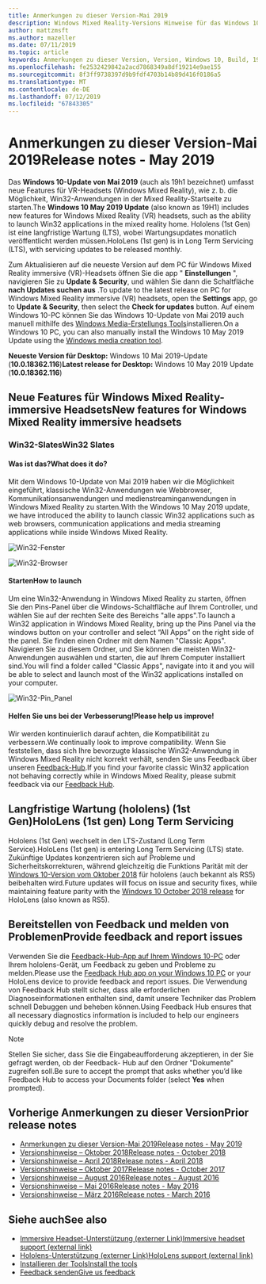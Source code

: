```yaml
---
title: Anmerkungen zu dieser Version-Mai 2019
description: Windows Mixed Reality-Versions Hinweise für das Windows 10-Update vom Mai 2019 (auch als 19h1 bekannt).
author: mattzmsft
ms.author: mazeller
ms.date: 07/11/2019
ms.topic: article
keywords: Anmerkungen zu dieser Version, Version, Windows 10, Build, 19h1, Betriebssystem, Mai 2019
ms.openlocfilehash: fe2532429842a2acd7868349a8df19214e9ae155
ms.sourcegitcommit: 8f3ff9738397d9b9fdf4703b14b89d416f0186a5
ms.translationtype: MT
ms.contentlocale: de-DE
ms.lasthandoff: 07/12/2019
ms.locfileid: "67843305"
---
```

# <a name="release-notes---may-2019"></a><span data-ttu-id="09f06-104">Anmerkungen zu dieser Version-Mai 2019</span><span class="sxs-lookup"><span data-stu-id="09f06-104">Release notes - May 2019</span></span>

<span data-ttu-id="09f06-105">Das **Windows 10-Update von Mai 2019** (auch als 19h1 bezeichnet) umfasst neue Features für VR-Headsets (Windows Mixed Reality), wie z. b. die Möglichkeit, Win32-Anwendungen in der Mixed Reality-Startseite zu starten.</span><span class="sxs-lookup"><span data-stu-id="09f06-105">The **Windows 10 May 2019 Update** (also known as 19H1) includes new features for Windows Mixed Reality (VR) headsets, such as the ability to launch Win32 applications in the mixed reality home.</span></span> <span data-ttu-id="09f06-106">Hololens (1st Gen) ist eine langfristige Wartung (LTS), wobei Wartungsupdates monatlich veröffentlicht werden müssen.</span><span class="sxs-lookup"><span data-stu-id="09f06-106">HoloLens (1st gen) is in Long Term Servicing (LTS), with servicing updates to be released monthly.</span></span>

<span data-ttu-id="09f06-107">Zum Aktualisieren auf die neueste Version auf dem PC für Windows Mixed Reality immersive (VR)-Headsets öffnen Sie die app " **Einstellungen** ", navigieren Sie zu **Update & Security**, und wählen Sie dann die Schaltfläche **nach Updates suchen aus** .</span><span class="sxs-lookup"><span data-stu-id="09f06-107">To update to the latest release on PC for Windows Mixed Reality immersive (VR) headsets, open the **Settings** app, go to **Update & Security**, then select the **Check for updates** button.</span></span> <span data-ttu-id="09f06-108">Auf einem Windows 10-PC können Sie das Windows 10-Update von Mai 2019 auch manuell mithilfe des [Windows Media-Erstellungs Tools](https://www.microsoft.com/software-download/windows10)installieren.</span><span class="sxs-lookup"><span data-stu-id="09f06-108">On a Windows 10 PC, you can also manually install the Windows 10 May 2019 Update using the [Windows media creation tool](https://www.microsoft.com/software-download/windows10).</span></span>

<span data-ttu-id="09f06-109">**Neueste Version für Desktop:** Windows 10 Mai 2019-Update (**10.0.18362.116**)</span><span class="sxs-lookup"><span data-stu-id="09f06-109">**Latest release for Desktop:** Windows 10 May 2019 Update (**10.0.18362.116**)</span></span><br>

## <a name="new-features-for-windows-mixed-reality-immersive-headsets"></a><span data-ttu-id="09f06-110">Neue Features für Windows Mixed Reality-immersive Headsets</span><span class="sxs-lookup"><span data-stu-id="09f06-110">New features for Windows Mixed Reality immersive headsets</span></span>

### <a name="win32-slates"></a><span data-ttu-id="09f06-111">Win32-Slates</span><span class="sxs-lookup"><span data-stu-id="09f06-111">Win32 Slates</span></span>

#### <a name="what-does-it-do"></a><span data-ttu-id="09f06-112">Was ist das?</span><span class="sxs-lookup"><span data-stu-id="09f06-112">What does it do?</span></span> 
<span data-ttu-id="09f06-113">Mit dem Windows 10-Update von Mai 2019 haben wir die Möglichkeit eingeführt, klassische Win32-Anwendungen wie Webbrowser, Kommunikationsanwendungen und medienstreaminganwendungen in Windows Mixed Reality zu starten.</span><span class="sxs-lookup"><span data-stu-id="09f06-113">With the Windows 10 May 2019 update, we have introduced the ability to launch classic Win32 applications such as web browsers, communication applications and media streaming applications while inside Windows Mixed Reality.</span></span> 

![Win32-Fenster](images/mr-win32-slates-1.png)

![Win32-Browser](images/mr-win32-slates-2.png)

#### <a name="how-to-launch"></a><span data-ttu-id="09f06-116">Starten</span><span class="sxs-lookup"><span data-stu-id="09f06-116">How to launch</span></span>
<span data-ttu-id="09f06-117">Um eine Win32-Anwendung in Windows Mixed Reality zu starten, öffnen Sie den Pins-Panel über die Windows-Schaltfläche auf Ihrem Controller, und wählen Sie auf der rechten Seite des Bereichs "alle apps".</span><span class="sxs-lookup"><span data-stu-id="09f06-117">To launch a Win32 application in Windows Mixed Reality, bring up the Pins Panel via the windows button on your controller and select “All Apps” on the right side of the panel.</span></span>  <span data-ttu-id="09f06-118">Sie finden einen Ordner mit dem Namen "Classic Apps". Navigieren Sie zu diesem Ordner, und Sie können die meisten Win32-Anwendungen auswählen und starten, die auf Ihrem Computer installiert sind.</span><span class="sxs-lookup"><span data-stu-id="09f06-118">You will find a folder called "Classic Apps", navigate into it and you will be able to select and launch most of the Win32 applications installed on your computer.</span></span>

![Win32-Pin_Panel](images/mr-win32-slates-pinspanel.png)

#### <a name="please-help-us-improve"></a><span data-ttu-id="09f06-120">Helfen Sie uns bei der Verbesserung!</span><span class="sxs-lookup"><span data-stu-id="09f06-120">Please help us improve!</span></span>
<span data-ttu-id="09f06-121">Wir werden kontinuierlich darauf achten, die Kompatibilität zu verbessern.</span><span class="sxs-lookup"><span data-stu-id="09f06-121">We continually look to improve compatibility.</span></span>  <span data-ttu-id="09f06-122">Wenn Sie feststellen, dass sich Ihre bevorzugte klassische Win32-Anwendung in Windows Mixed Reality nicht korrekt verhält, senden Sie uns Feedback über unseren [Feedback-Hub](https://support.microsoft.com/en-us/help/4021566/windows-10-send-feedback-to-microsoft-with-feedback-hub).</span><span class="sxs-lookup"><span data-stu-id="09f06-122">If you find your favorite classic Win32 application not behaving correctly while in Windows Mixed Reality, please submit feedback via our [Feedback Hub](https://support.microsoft.com/en-us/help/4021566/windows-10-send-feedback-to-microsoft-with-feedback-hub).</span></span>

## <a name="hololens-1st-gen-long-term-servicing"></a><span data-ttu-id="09f06-123">Langfristige Wartung (hololens) (1st Gen)</span><span class="sxs-lookup"><span data-stu-id="09f06-123">HoloLens (1st gen) Long Term Servicing</span></span>

<span data-ttu-id="09f06-124">Hololens (1st Gen) wechselt in den LTS-Zustand (Long Term Service).</span><span class="sxs-lookup"><span data-stu-id="09f06-124">HoloLens (1st gen) is entering Long Term Servicing (LTS) state.</span></span> <span data-ttu-id="09f06-125">Zukünftige Updates konzentrieren sich auf Probleme und Sicherheitskorrekturen, während gleichzeitig die Funktions Parität mit der [Windows 10-Version vom Oktober 2018](release-notes-october-2018.md) für hololens (auch bekannt als RS5) beibehalten wird.</span><span class="sxs-lookup"><span data-stu-id="09f06-125">Future updates will focus on issue and security fixes, while maintaining feature parity with the [Windows 10 October 2018 release](release-notes-october-2018.md) for HoloLens (also known as RS5).</span></span> 

## <a name="provide-feedback-and-report-issues"></a><span data-ttu-id="09f06-126">Bereitstellen von Feedback und melden von Problemen</span><span class="sxs-lookup"><span data-stu-id="09f06-126">Provide feedback and report issues</span></span>

<span data-ttu-id="09f06-127">Verwenden Sie die [Feedback-Hub-App auf Ihrem Windows 10-PC](give-us-feedback.md) oder Ihrem hololens-Gerät, um Feedback zu geben und Probleme zu melden.</span><span class="sxs-lookup"><span data-stu-id="09f06-127">Please use the [Feedback Hub app on your Windows 10 PC](give-us-feedback.md) or your HoloLens device to provide feedback and report issues.</span></span> <span data-ttu-id="09f06-128">Die Verwendung von Feedback Hub stellt sicher, dass alle erforderlichen Diagnoseinformationen enthalten sind, damit unsere Techniker das Problem schnell Debuggen und beheben können.</span><span class="sxs-lookup"><span data-stu-id="09f06-128">Using Feedback Hub ensures that all necessary diagnostics information is included to help our engineers quickly debug and resolve the problem.</span></span>

>[!NOTE]
><span data-ttu-id="09f06-129">Stellen Sie sicher, dass Sie die Eingabeaufforderung akzeptieren, in der Sie gefragt werden, ob der Feedback-  Hub auf den Ordner "Dokumente" zugreifen soll.</span><span class="sxs-lookup"><span data-stu-id="09f06-129">Be sure to accept the prompt that asks whether you’d like Feedback Hub to access your Documents folder (select **Yes** when prompted).</span></span>

## <a name="prior-release-notes"></a><span data-ttu-id="09f06-130">Vorherige Anmerkungen zu dieser Version</span><span class="sxs-lookup"><span data-stu-id="09f06-130">Prior release notes</span></span>

* [<span data-ttu-id="09f06-131">Anmerkungen zu dieser Version-Mai 2019</span><span class="sxs-lookup"><span data-stu-id="09f06-131">Release notes - May 2019</span></span>](release-notes-may-2019.md)
* [<span data-ttu-id="09f06-132">Versionshinweise – Oktober 2018</span><span class="sxs-lookup"><span data-stu-id="09f06-132">Release notes - October 2018</span></span>](release-notes-october-2018.md)
* [<span data-ttu-id="09f06-133">Versionshinweise – April 2018</span><span class="sxs-lookup"><span data-stu-id="09f06-133">Release notes - April 2018</span></span>](release-notes-april-2018.md)
* [<span data-ttu-id="09f06-134">Versionshinweise – Oktober 2017</span><span class="sxs-lookup"><span data-stu-id="09f06-134">Release notes - October 2017</span></span>](release-notes-october-2017.md)
* [<span data-ttu-id="09f06-135">Versionshinweise – August 2016</span><span class="sxs-lookup"><span data-stu-id="09f06-135">Release notes - August 2016</span></span>](release-notes-august-2016.md)
* [<span data-ttu-id="09f06-136">Versionshinweise – Mai 2016</span><span class="sxs-lookup"><span data-stu-id="09f06-136">Release notes - May 2016</span></span>](release-notes-may-2016.md)
* [<span data-ttu-id="09f06-137">Versionshinweise – März 2016</span><span class="sxs-lookup"><span data-stu-id="09f06-137">Release notes - March 2016</span></span>](release-notes-march-2016.md)

## <a name="see-also"></a><span data-ttu-id="09f06-138">Siehe auch</span><span class="sxs-lookup"><span data-stu-id="09f06-138">See also</span></span>
* [<span data-ttu-id="09f06-139">Immersive Headset-Unterstützung (externer Link)</span><span class="sxs-lookup"><span data-stu-id="09f06-139">Immersive headset support (external link)</span></span>](https://docs.microsoft.com/windows/mixed-reality/enthusiast-guide/troubleshooting-windows-mixed-reality)
* [<span data-ttu-id="09f06-140">Hololens-Unterstützung (externer Link)</span><span class="sxs-lookup"><span data-stu-id="09f06-140">HoloLens support (external link)</span></span>](https://support.microsoft.com/products/hololens)
* [<span data-ttu-id="09f06-141">Installieren der Tools</span><span class="sxs-lookup"><span data-stu-id="09f06-141">Install the tools</span></span>](install-the-tools.md)
* [<span data-ttu-id="09f06-142">Feedback senden</span><span class="sxs-lookup"><span data-stu-id="09f06-142">Give us feedback</span></span>](give-us-feedback.md)

